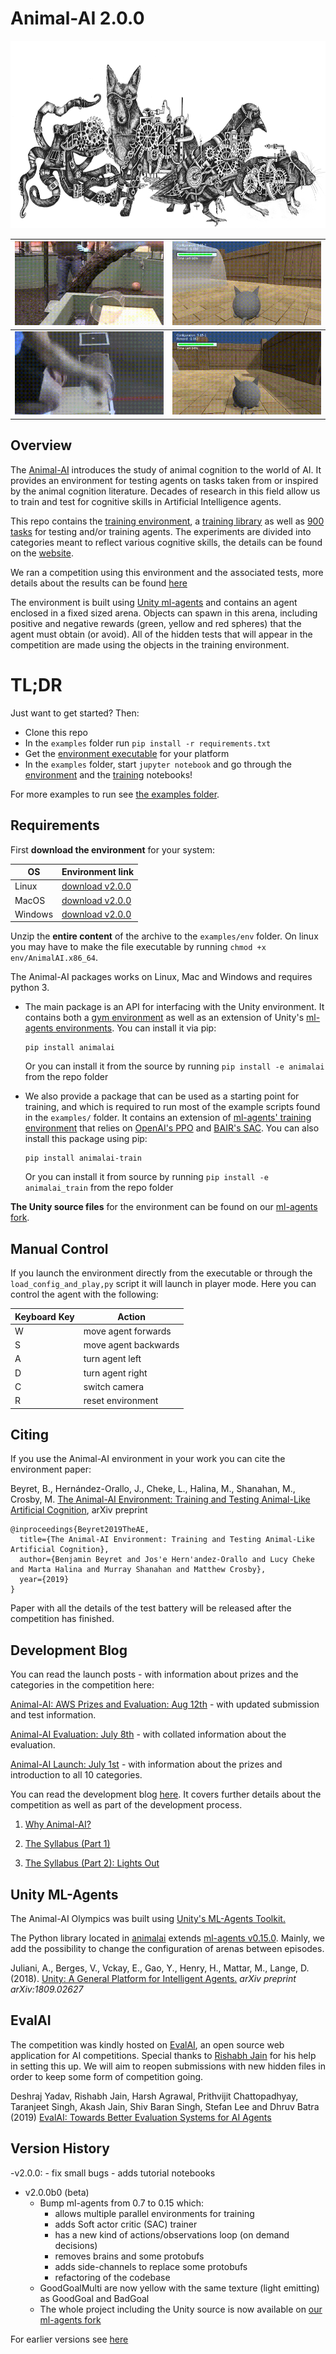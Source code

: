 # Animal-AI 2.0.0

<p align="center">
  <img height="300" src="documentation/PrefabsPictures/steampunkFOURcrop.png">
</p>


| ![](examples/notebook_data/animal-cyl-fail.gif) | ![](examples/notebook_data/agent-cyl-fail.gif) |
|---|---|
| ![](examples/notebook_data/animal-cyl-pass.gif) | ![](examples/notebook_data/agent-cyl-pass.gif) |

## Overview

The [Animal-AI](http://animalaiolympics.com/AAI) introduces the study of animal cognition to the world of AI. 
It provides an environment for testing agents on tasks taken from or inspired by the animal cognition literature.
Decades of research in this field allow us to train and test for cognitive skills in Artificial Intelligence agents.

This repo contains the [training environment](animalai), a [training library](animalai_train) as well as [900 tasks](competition_configurations) for testing and/or training agents.
The experiments are divided into categories meant to reflect various cognitive skills, the details can be found on the [website](http://animalaiolympics.com/AAI/testbed).

We ran a competition using this environment and the associated tests, more details about the results can be found [here](http://animalaiolympics.com/AAI/2019)

The environment is built using [Unity ml-agents](https://github.com/Unity-Technologies/ml-agents/tree/master/docs) and contains an agent enclosed in a fixed sized arena. Objects can spawn in this arena, including positive 
and negative rewards (green, yellow and red spheres) that the agent must obtain (or avoid). All of the hidden tests that will appear in the competition are made using the objects in the training environment. 

# TL;DR

Just want to get started? Then:
- Clone this repo
- In the `examples` folder run `pip install -r requirements.txt`
- Get the [environment executable](#requirements) for your platform
- In the `examples` folder, start `jupyter notebook` and go through the [environment](examples/environment_tutorial.ipynb) 
and the [training](examples/training_tutorial.ipynb) notebooks!

For more examples to run see [the examples folder](examples).

## Requirements

First **download the environment** for your system:

| OS | Environment link |
| --- | --- |
| Linux |  [download v2.0.0](https://www.doc.ic.ac.uk/~bb1010/animalAI/env_linux_v2.0.0.zip) |
| MacOS |  [download v2.0.0](https://www.doc.ic.ac.uk/~bb1010/animalAI/env_mac_v2.0.0.zip) |
| Windows | [download v2.0.0](https://www.doc.ic.ac.uk/~bb1010/animalAI/env_windows_v2.0.0.zip)  |

Unzip the **entire content** of the archive to the `examples/env` folder. On linux you may have to make the file executable by running `chmod +x env/AnimalAI.x86_64`.

The Animal-AI packages works on Linux, Mac and Windows and requires python 3.

- The main package is an API for interfacing with the Unity environment. It contains both a 
[gym environment](https://github.com/openai/gym) as well as an extension of Unity's 
[ml-agents environments](https://github.com/Unity-Technologies/ml-agents/tree/master/ml-agents-envs). You can install it
 via pip:
    ```
    pip install animalai
    ```
    Or you can install it from the source by running `pip install -e animalai` from the repo folder

- We also provide a package that can be used as a starting point for training, and which is required to run most of the 
example scripts found in the `examples/` folder. It contains an extension of 
[ml-agents' training environment](https://github.com/Unity-Technologies/ml-agents/tree/master/ml-agents) that relies on 
[OpenAI's PPO](https://openai.com/blog/openai-baselines-ppo/) and [BAIR's SAC](https://bair.berkeley.edu/blog/2018/12/14/sac/). You can also install this package using pip:
    ```
    pip install animalai-train
    ```
    Or you can install it from source by running `pip install -e animalai_train` from the repo folder

**The Unity source files** for the environment can be found on our [ml-agents fork](https://github.com/beyretb/ml-agents). 

## Manual Control

If you launch the environment directly from the executable or through the `load_config_and_play,py` script it will launch
 in player mode. Here you can control the agent with the following:

| Keyboard Key  | Action    |
| --- | --- |
| W   | move agent forwards |
| S   | move agent backwards|
| A   | turn agent left     |
| D   | turn agent right    |
| C   | switch camera       |
| R   | reset environment   |

## Citing
If you use the Animal-AI environment in your work you can cite the environment paper:

Beyret, B., Hernández-Orallo, J., Cheke, L., Halina, M., Shanahan, M., Crosby, M. [The Animal-AI Environment: Training and Testing Animal-Like Artificial Cognition](https://arxiv.org/abs/1909.07483), arXiv preprint

```
@inproceedings{Beyret2019TheAE,
  title={The Animal-AI Environment: Training and Testing Animal-Like Artificial Cognition},
  author={Benjamin Beyret and Jos'e Hern'andez-Orallo and Lucy Cheke and Marta Halina and Murray Shanahan and Matthew Crosby},
  year={2019}
}
```

Paper with all the details of the test battery will be released after the competition has finished.

## Development Blog

You can read the launch posts - with information about prizes and the categories in the competition here:

[Animal-AI: AWS Prizes and Evaluation: Aug 12th](https://www.mdcrosby.com/blog/animalaiprizes1.html) - with updated submission and test information.

[Animal-AI Evaluation: July 8th](https://mdcrosby.com/blog/animalaieval.html) - with collated information about the evaluation.

[Animal-AI Launch: July 1st](https://mdcrosby.com/blog/animalailaunch.html) - with information about the prizes and  introduction to all 10 categories.

You can read the development blog [here](https://mdcrosby.com/blog). It covers further details about the competition as 
well as part of the development process.

1. [Why Animal-AI?](https://mdcrosby.com/blog/animalai1.html)

2. [The Syllabus (Part 1)](https://mdcrosby.com/blog/animalai2.html)

3. [The Syllabus (Part 2): Lights Out](https://mdcrosby.com/blog/animalai3.html)

## Unity ML-Agents

The Animal-AI Olympics was built using [Unity's ML-Agents Toolkit.](https://github.com/Unity-Technologies/ml-agents)

The Python library located in [animalai](animalai) extends [ml-agents v0.15.0](https://github.com/Unity-Technologies/ml-agents/tree/0.15.0). Mainly, we add the 
possibility to change the configuration of arenas between episodes. 

Juliani, A., Berges, V., Vckay, E., Gao, Y., Henry, H., Mattar, M., Lange, D. (2018). [Unity: A General Platform for 
Intelligent Agents.](https://arxiv.org/abs/1809.02627) *arXiv preprint arXiv:1809.02627*

## EvalAI

The competition was kindly hosted on [EvalAI](https://github.com/Cloud-CV/EvalAI), an open source web application for AI competitions. Special thanks to [Rishabh Jain](https://rishabhjain.xyz/) for his help in setting this up.
We will aim to reopen submissions with new hidden files in order to keep some form of competition going.

Deshraj Yadav, Rishabh Jain, Harsh Agrawal, Prithvijit Chattopadhyay, Taranjeet Singh, Akash Jain, Shiv Baran Singh, Stefan Lee and Dhruv Batra (2019) [EvalAI: Towards Better Evaluation Systems for AI Agents](https://arxiv.org/abs/1902.03570)


## Version History

-v2.0.0:
    - fix small bugs
    - adds tutorial notebooks

- v2.0.0b0 (beta)
    - Bump ml-agents from 0.7 to 0.15 which:
        - allows multiple parallel environments for training
        - adds Soft actor critic (SAC) trainer
        - has a new kind of actions/observations loop (on demand decisions)
        - removes brains and some protobufs
        - adds side-channels to replace some protobufs
        - refactoring of the codebase
    - GoodGoalMulti are now yellow with the same texture (light emitting) as GoodGoal and BadGoal
    - The whole project including the Unity source is now available on [our ml-agents fork](https://github.com/beyretb/ml-agents)

For earlier versions see [here](documentation/versions.md)
